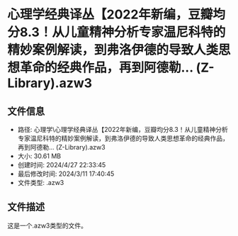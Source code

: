 ﻿# 心理学经典译丛【2022年新编，豆瓣均分8.3！从儿童精神分析专家温尼科特的精妙案例解读，到弗洛伊德的导致人类思想革命的经典作品，再到阿德勒... (Z-Library).azw3

## 文件信息
- 路径: 心理学\心理学经典译丛【2022年新编，豆瓣均分8.3！从儿童精神分析专家温尼科特的精妙案例解读，到弗洛伊德的导致人类思想革命的经典作品，再到阿德勒... (Z-Library).azw3
- 大小: 30.61 MB
- 创建时间: 2024/4/27 22:33:45
- 最后修改时间: 2024/3/11 17:40:45
- 文件类型: .azw3

## 文件描述
这是一个.azw3类型的文件。

